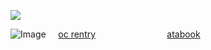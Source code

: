   ![](https://komarev.com/ghpvc/?username=Rxsegold) 


![Image](https://github.com/user-attachments/assets/78648cde-b6ce-4f1f-9ac7-438c7b77f0a6)
‎ ‎ ‎ ‎ [oc rentry](https://docs.google.com/document/d/1YMBFDokJW1jT1MuksnysoSJqIK_0rtn7lYPUDKboQQI/edit?usp=drivesdk)‎ ‎ ‎ ‎ ‎ ‎ ‎ ‎ ‎ ‎ ‎ ‎ ‎ ‎ ‎ ‎ ‎ ‎ ‎ ‎ ‎ ‎ ‎ ‎ ‎ ‎ ‎ ‎ ‎ [atabook](https://thedilophosa.atabook.org/)
